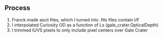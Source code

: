 ## Process

1. Franck made ascii files, which I turned into .fits files contain I/F
2. I interpolated Curiosity OD as a function of Ls (gale_crater.OpticalDepth)
3. I trimmed IUVS pixels to only include pixel centers over Gale Crater
